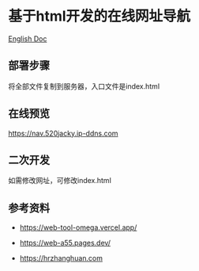 # 基于html开发的在线网址导航

[English Doc](./Readme-en.md)

## 部署步骤

将全部文件复制到服务器，入口文件是index.html


## 在线预览

https://nav.520jacky.ip-ddns.com


## 二次开发

如需修改网址，可修改index.html



## 参考资料

- https://web-tool-omega.vercel.app/

- https://web-a55.pages.dev/

- https://hrzhanghuan.com


